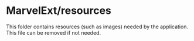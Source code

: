 # MarvelExt/resources

This folder contains resources (such as images) needed by the application. This file can
be removed if not needed.
